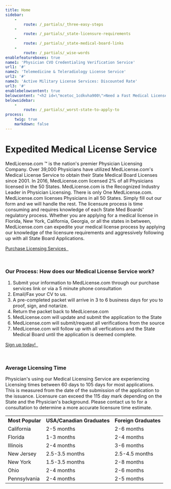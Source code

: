 ```yaml
---
title: Home
sidebar:
    -
        route: /_partials/_three-easy-steps
    -
        route: /_partials/_state-licensure-requirements
    -
        route: /_partials/_state-medical-board-links
    -
        route: /_partials/_wise-words
enablefeatureboxes: true
name1: 'Physician CVO Credentialing Verification Service'
url1: '#'
name2: 'Telemedicine & Teleradiology License Service'
url2: '#'
name3: 'Active Military License Services: Discounted Rate'
url3: '#'
enablebelowcontent: true
belowcontent: "<h2 id=\"mcetoc_1cdkvha900\">Need a Fast Medical License?</h2>\r\n<p>If you need a Medical License Fast and it doesn't matter where then consider the following States:</p>\r\n<h5># 1 - Indiana Medical Board</h5>\r\n<p>The Indiana Medical Board can issue a Temporary License in 2 weeks given that everything falls into place. Indiana has limited certification requirements which allows for an expedited process. The verifications which are required are limited to the NPDB-HIPDB report, Med School Transcripts, Exam Scores, and State License verficiations. Most licenses with Indiana are issued between 1 1/2 to 3 months.</p>\r\n<h5># 2 - Michigan Medical Board</h5>\r\n<p>The Michigan Medical Board is the only State with True Reciprocity. If a Physician has held an active License in the USA for at least 10 years, then the only verifications which are required are State License Certifications. Most licenses with Michigan are issued within 1 1/2 months to 3 months. If a Physician hasn't held a license for 10 years then the Physician's Medical School, State Licenses, and Board Scores have to be sent to the Indiana.</p>\r\n<h5># 3 - New York Medical Board</h5>\r\n<p>For Domestic Graduates, New York is one of the fastest States in the USA. Why? New York does not verify Employment, Privileges, Malpractice, or Medical Licenses. Because we only have to verify the physician's Med School, Training Hospitals, and Exam Scores. The process typically is complete and NY Med Licenses are issued between 1 1/2 to 3 months. The internal mail system with New York runs between 2-4 weeks. International Graduates can have a much longer licensure time frame due to the mandated FCVS Requirement for IMG's.</p>"
belowsidebar:
    -
        route: /_partials/_worst-state-to-apply-to
process:
    twig: true
    markdown: false
---
```


<h1 id="mcetoc_1cdij3f7p0">Expedited Medical License Service</h1>
<p><span style="font-size: 11pt;">MedLicense.com &trade; is the nation's premier Physician Licensing Company. Over 39,000 Physicians have utilized MedLicense.com's Medical License Service to obtain their State Medical Board Licenses since 2001. In 2016, MedLicense.com licensed 2% of all Physicians licensed in the 50 States. MedLicense.com is the Recognized Industry Leader in Physician Licensing. There is only One MedLicense.com. MedLicense.com licenses Physicians in all 50 States. Simply fill out our form and we will handle the rest. The licensure process is time consuming and requires knowledge of each State Med Boards' regulatory process. Whether you are applying for a medical license in Florida, New York, California, Georgia, or all the states in between, MedLicense.com can expedite your medical license process by applying our knowledge of the licensure requirements and aggressively following up with all State Board Applications.</span></p>
<p><a class="btn btn-secondary" href="../../pricing">Purchase Licensing Services <em class="fa fa-sm fa-play" aria-hidden="true">&nbsp;</em></a></p>
<p>&nbsp;</p>
<h3 id="mcetoc_1cdn8euab0">Our Process: How does our Medical License Service work?</h3>
<ol>
<li><span style="font-size: 11pt;">Submit your information to MedLicense.com through our purchase services link or via a 5 minute phone consultation</span></li>
<li><span style="font-size: 11pt;">Email/Fax your CV to us.</span></li>
<li><span style="font-size: 11pt;">A pre-completed packet will arrive in 3 to 6 business days for you to proof, sign, and notarize.</span></li>
<li><span style="font-size: 11pt;">Return the packet back to MedLicense.com</span></li>
<li><span style="font-size: 11pt;">MedLicense.com will update and submit the application to the State</span></li>
<li><span style="font-size: 11pt;">MedLicense.com will submit/request all verifications from the source</span></li>
<li><span style="font-size: 11pt;">MedLicense.com will follow up with all verfications and the State Medical Board until the application is deemed complete.</span></li>
</ol>
<p><a class="btn btn-secondary" href="../../pricing">Sign up today! <em class="fa fa-sm fa-play" aria-hidden="true">&nbsp;</em></a></p>
<p>&nbsp;</p>
<h3 id="mcetoc_1cdn9ard00">Average Licensing Time</h3>
<p><span style="font-size: 11pt;">Physician's using our Medical Licensing Service are experiencing Licensing times between&nbsp;60 days to&nbsp;105 days&nbsp;for most applications.&nbsp; This is measured from the date of the submission of the application to the issuance. Licensure can exceed the 115 day mark depending on the State and the Physician's background. Please contact us to for a consultation to determine a more accurate licensure time estimate.</span>&nbsp;&nbsp;</p>
<table>
<tbody>
<tr>
<th>Most Popular</th>
<th>USA/Canadian Graduates</th>
<th>Foreign Graduates</th>
</tr>
<tr>
<td>California</td>
<td>2-5 months</td>
<td>2-6 months</td>
</tr>
<tr>
<td>Florida</td>
<td>1-3 months</td>
<td>2-4 months</td>
</tr>
<tr>
<td>Illinois</td>
<td>2-4 months</td>
<td>3-6 months</td>
</tr>
<tr>
<td>New Jersey</td>
<td>2.5-3.5 months</td>
<td>2.5-4.5 months</td>
</tr>
<tr>
<td>New York</td>
<td>1.5-3.5 months</td>
<td>2-8 months</td>
</tr>
<tr>
<td>Ohio</td>
<td>2-4 months</td>
<td>2-6 months</td>
</tr>
<tr>
<td>Pennsylvania</td>
<td>2-4 months</td>
<td>2-5 months</td>
</tr>
</tbody>
</table>